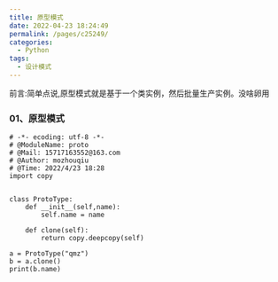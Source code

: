 ```yaml
---
title: 原型模式
date: 2022-04-23 18:24:49
permalink: /pages/c25249/
categories:
  - Python
tags:
  - 设计模式
---
```




前言:简单点说,原型模式就是基于一个类实例，然后批量生产实例。没啥卵用



### 01、原型模式
```
# -*- ecoding: utf-8 -*-
# @ModuleName: proto
# @Mail: 15717163552@163.com
# @Author: mozhouqiu
# @Time: 2022/4/23 18:28
import copy


class ProtoType:
    def __init__(self,name):
        self.name = name

    def clone(self):
        return copy.deepcopy(self)

a = ProtoType("qmz")
b = a.clone()
print(b.name)
```